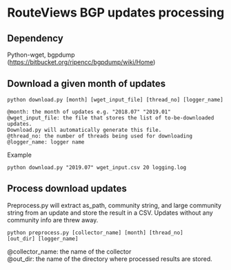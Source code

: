 # RouteViews BGP updates processing

## Dependency

Python-wget, bgpdump (https://bitbucket.org/ripencc/bgpdump/wiki/Home)

## Download a given month of updates

```
python download.py [month] [wget_input_file] [thread_no] [logger_name]

@month: the month of updates e.g. "2018.07" "2019.01"  
@wget_input_file: the file that stores the list of to-be-downloaded updates. 
Download.py will automatically generate this file.   
@thread_no: the number of threads being used for downloading  
@logger_name: logger name
```
Example
```
python download.py "2019.07" wget_input.csv 20 logging.log
```

## Process download updates
Preprocess.py will extract as_path, community string, and large community string from an update and store the result in a CSV. Updates without any community info are threw away.

```
python preprocess.py [collector_name] [month] [thread_no] 
[out_dir] [logger_name]
```
@collector_name: the name of the collector  
@out_dir: the name of the directory where processed results are stored. 


